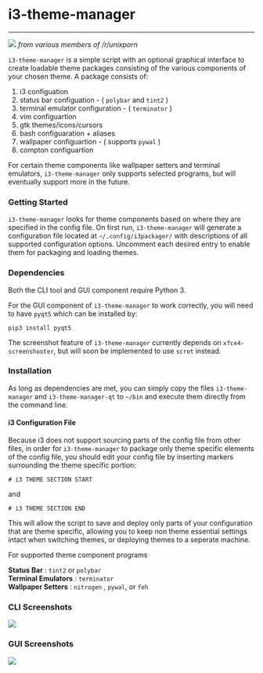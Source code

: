 # i3-theme-manager
----

![](.idea/themes.gif)
_from various members of /r/unixporn_



`i3-theme-manager` is a simple script with an optional graphical interface to create loadable theme packages consisting of
the various components of your chosen theme. A package consists of: 
1. i3 configuation 
2. status bar configuation - ( `polybar` and `tint2` )
3. terminal emulator configuration - ( `terminator` )
4. vim configuartion
5. gtk themes/icons/cursors
6. bash configuaration + aliases
7. wallpaper configuartion - ( supports `pywal` )
8. compton configuartion

For certain theme components like wallpaper setters and terminal emulators, `i3-theme-manager` only supports selected programs,
but will eventually support more in the future. 

### Getting Started

`i3-theme-manager` looks for theme components based on where they are specified in the config file.
On first run, `i3-theme-manager` will generate a configuration file located at `~/.config/i3packager/` 
with descriptions of all supported configuration options. Uncomment each desired entry to enable them for packaging 
and loading themes.


### Dependencies 

Both the CLI tool and GUI component require Python 3.

For the GUI component of `i3-theme-manager` to work correctly, you will need to have `pyqt5`
which can be installed by:

`pip3 install pyqt5`

The screenshot feature of `i3-theme-manager` currently depends on `xfce4-screenshooter`, but 
will soon be implemented to use `scrot` instead.


### Installation

As long as dependencies are met, you can simply copy the files `i3-theme-manager` and `i3-theme-manager-qt` to
`~/bin` and execute them directly from the command line.


#### i3 Configuration File

Because i3 does not support sourcing parts of the config file from other files, in order for
`i3-theme-manager` to package only theme specific elements of the config file, you should edit your config file by inserting markers surrounding the theme specific portion:

`# i3 THEME SECTION START`

and 

`# i3 THEME SECTION END`

This will allow the script to save and deploy only parts of your configuration that are theme 
specific, allowing you to keep non theme essential settings intact when switching themes, or 
deploying themes to a seperate machine.






For supported theme component programs

**Status Bar** : `tint2` or `polybar`<br>
**Terminal Emulators** : `terminator`<br>
**Wallpaper Setters** : `nitrogen` , `pywal`, or `feh`<br>


### CLI Screenshots

![](http://imgur.com/ooh9OEgl.png)



### GUI Screenshots

![](http://i.imgur.com/ybD2Viy.png)

